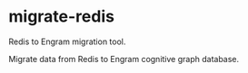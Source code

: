 # migrate-redis

Redis to Engram migration tool.

Migrate data from Redis to Engram cognitive graph database.
